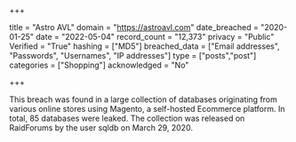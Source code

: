 +++

title = "Astro AVL"
domain = "https://astroavl.com"
date_breached = "2020-01-25"
date = "2022-05-04"
record_count = "12,373"
privacy = "Public"
Verified = "True"
hashing = ["MD5"]
breached_data = ["Email addresses", "Passwords", "Usernames", "IP addresses"]
type = ["posts","post"]
categories = ["Shopping"]
acknowledged = "No"


+++


This breach was found in a large collection of databases originating from various online stores using Magento, a self-hosted Ecommerce platform. In total, 85 databases were leaked. The collection was released on RaidForums by the user sqldb on March 29, 2020.

